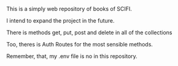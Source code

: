 This is a simply web repository of books of SCIFI.

I intend to expand the project in the future.

There is methods get, put, post and delete in all of the collections

Too, theres is Auth Routes for the most sensible methods.

Remember, that, my .env file is no in this repository.
